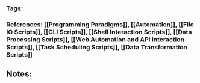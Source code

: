 ### Tags: 
### References: [[Programming Paradigms]], [[Automation]], [[File IO Scripts]], [[CLI Scripts]], [[Shell Interaction Scripts]], [[Data Processing Scripts]], [[Web Automation and API Interaction Scripts]], [[Task Scheduling Scripts]], [[Data Transformation Scripts]]


## Notes:



